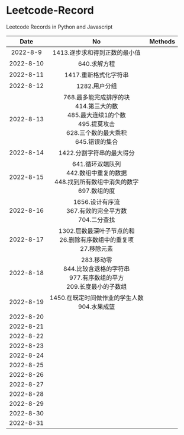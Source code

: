 # Leetcode-Record

Leetcode Records in Python and Javascript

|   Date    |                              No                              | Methods |
| :-------: | :----------------------------------------------------------: | :-----: |
| 2022-8-9  |                1413.逐步求和得到正数的最小值                 |         |
| 2022-8-10 |                         640.求解方程                         |         |
| 2022-8-11 |                    1417.重新格式化字符串                     |         |
| 2022-8-12 |                        1282.用户分组                         |         |
| 2022-8-13 | 768.最多能完成排序的块<br />414.第三大的数<br />485.最大连续1的个数<br />495.提莫攻击<br />628.三个数的最大乘积<br />645.错误的集合 |         |
| 2022-8-14 |                  1422.分割字符串的最大得分                   |         |
| 2022-8-15 | 641.循环双端队列<br />442.数组中重复的数据<br />448.找到所有数组中消失的数字<br />697.数组的度 |         |
| 2022-8-16 | 1656.设计有序流<br />367.有效的完全平方数<br />704.二分查找  |         |
| 2022-8-17 | 1302.层数最深叶子节点的和<br />26.删除有序数组中的重复项<br />27.移除元素 |         |
| 2022-8-18 | 283.移动零<br />844.比较含退格的字符串<br />977.有序数组的平方<br />209.长度最小的子数组 |         |
| 2022-8-19 |      1450.在既定时间做作业的学生人数<br />904.水果成篮       |         |
| 2022-8-20 |                                                              |         |
| 2022-8-21 |                                                              |         |
| 2022-8-22 |                                                              |         |
| 2022-8-23 |                                                              |         |
| 2022-8-24 |                                                              |         |
| 2022-8-25 |                                                              |         |
| 2022-8-26 |                                                              |         |
| 2022-8-27 |                                                              |         |
| 2022-8-28 |                                                              |         |
| 2022-8-29 |                                                              |         |
| 2022-8-30 |                                                              |         |
| 2022-8-31 |                                                              |         |

